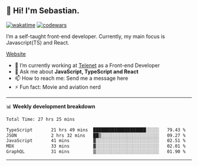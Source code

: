 ## 👋 Hi! I'm Sebastian.

[![wakatime](https://wakatime.com/badge/user/df0036c6-328a-4a39-be9b-e49417ed22a1.svg)](https://wakatime.com/@df0036c6-328a-4a39-be9b-e49417ed22a1)
[![codewars](https://www.codewars.com/users/sebavuye/badges/small)](https://www.codewars.com/users/sebavuye)

I’m a self-taught front-end developer. Currently, my main focus is Javascript(TS) and React.

[Website](https://sebastianvuye.be)

- 🔭 I’m currently working at [Telenet](https://telenet.be/) as a Front-end Developer
- 💬 Ask me about **JavaScript, TypeScript and React**
- 📫 How to reach me: Send me a message here
- ⚡ Fun fact: Movie and aviation nerd

-------

📊 **Weekly development breakdown**

<!--START_SECTION:waka-->

```txt
Total Time: 27 hrs 25 mins

TypeScript       21 hrs 49 mins  ████████████████████░░░░░   79.43 %
JSON             2 hrs 32 mins   ██▒░░░░░░░░░░░░░░░░░░░░░░   09.27 %
JavaScript       41 mins         ▓░░░░░░░░░░░░░░░░░░░░░░░░   02.51 %
MDX              33 mins         ▓░░░░░░░░░░░░░░░░░░░░░░░░   02.01 %
GraphQL          31 mins         ▒░░░░░░░░░░░░░░░░░░░░░░░░   01.90 %
```

<!--END_SECTION:waka-->
-------
